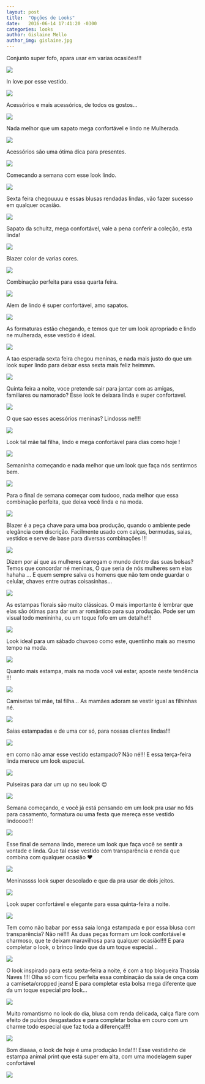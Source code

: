 ```yaml
---
layout: post
title:  "Opções de Looks"
date:   2016-06-14 17:41:20 -0300
categories: looks
author: Gislaine Mello
author_img: gislaine.jpg
---
```


Conjunto super fofo, apara usar em varias ocasiões!!!

![](http://www.alessandrostein.com/blog-fashion-hug/images/posts/gi1.jpg)

In love por esse vestido.

![](http://www.alessandrostein.com/blog-fashion-hug/images/posts/gi2.jpg)

Acessórios e mais acessórios, de todos os gostos...

![](http://www.alessandrostein.com/blog-fashion-hug/images/posts/gi3.jpg)

Nada melhor que um sapato mega confortável e lindo ne Mulherada.

![](http://www.alessandrostein.com/blog-fashion-hug/images/posts/gi4.jpg)

Acessórios são uma ótima dica para presentes.

![](http://www.alessandrostein.com/blog-fashion-hug/images/posts/gi5.jpg)

Comecando a semana com esse look lindo.

![](http://www.alessandrostein.com/blog-fashion-hug/images/posts/gi6.jpg)

Sexta feira chegouuuu e essas blusas rendadas lindas, vão fazer sucesso em qualquer ocasião.

![](http://www.alessandrostein.com/blog-fashion-hug/images/posts/gi7.jpg)

Sapato da schultz, mega confortável, vale a pena conferir a coleção, esta linda!

![](http://www.alessandrostein.com/blog-fashion-hug/images/posts/gi8.jpg)

Blazer color de varias cores.

![](http://www.alessandrostein.com/blog-fashion-hug/images/posts/gi9.jpg)

Combinação perfeita para essa quarta feira.

![](http://www.alessandrostein.com/blog-fashion-hug/images/posts/gi10.jpg)

Alem de lindo é super confortável, amo sapatos.

![](http://www.alessandrostein.com/blog-fashion-hug/images/posts/gi11.jpg)

As formaturas estão chegando, e temos que ter um look apropriado e lindo ne mulherada, esse vestido é ideal.

![](http://www.alessandrostein.com/blog-fashion-hug/images/posts/gi13.jpg)

A tao esperada sexta feira chegou meninas, e nada mais justo do que um look super lindo para deixar essa sexta mais feliz heimmm.

![](http://www.alessandrostein.com/blog-fashion-hug/images/posts/gi14.jpg)

Quinta feira a noite, voce pretende sair para jantar com as amigas, familiares ou namorado? Esse look te deixara linda e super confortavel.

![](http://www.alessandrostein.com/blog-fashion-hug/images/posts/gi15.jpg)

O que sao esses acessórios meninas? Lindosss ne!!!! 

![](http://www.alessandrostein.com/blog-fashion-hug/images/posts/gi16.jpg)

Look tal mãe tal filha, lindo e mega confortável para dias como hoje ! 

![](http://www.alessandrostein.com/blog-fashion-hug/images/posts/gi18.jpg)

Semaninha começando e nada melhor que um look que faça nós sentirmos bem.

![](http://www.alessandrostein.com/blog-fashion-hug/images/posts/gi19.jpg)

Para o final de semana começar com tudooo, nada melhor que essa combinação perfeita, que deixa você linda e na moda.

![](http://www.alessandrostein.com/blog-fashion-hug/images/posts/gi20.jpg)

Blazer é a peça chave para uma boa produção, quando o ambiente pede elegância com discrição. Facilmente usado com calças, bermudas, saias, vestidos e serve de base para diversas combinações !!!

![](http://www.alessandrostein.com/blog-fashion-hug/images/posts/gi21.jpg)

Dizem por aí que as mulheres carregam o mundo dentro das suas bolsas? Temos que concordar né meninas, O que seria de nós mulheres sem elas hahaha ... E quem sempre salva os homens que não tem onde guardar o celular, chaves entre outras coisasinhas... 

![](http://www.alessandrostein.com/blog-fashion-hug/images/posts/gi22.jpg)

As estampas florais são muito clássicas. O mais importante é lembrar que elas são ótimas para dar um ar romântico para sua produção. Pode ser um visual todo menininha, ou um toque fofo em um detalhe!!! 

![](http://www.alessandrostein.com/blog-fashion-hug/images/posts/gi23.jpg)

Look ideal para um sábado chuvoso como este, quentinho mais ao mesmo tempo na moda.

![](http://www.alessandrostein.com/blog-fashion-hug/images/posts/gi24.jpg)

Quanto mais estampa, mais na moda você vai estar, aposte neste tendência !!! 

![](http://www.alessandrostein.com/blog-fashion-hug/images/posts/gi25.jpg)

Camisetas tal mãe, tal filha... As mamães adoram se vestir igual as filhinhas né.

![](http://www.alessandrostein.com/blog-fashion-hug/images/posts/gi26.jpg)

Saias estampadas e de uma cor só, para nossas clientes lindas!!! 

![](http://www.alessandrostein.com/blog-fashion-hug/images/posts/gi28.jpg)

em como não amar esse vestido estampado? Não né!!! E essa terça-feira linda merece um look especial.

![](http://www.alessandrostein.com/blog-fashion-hug/images/posts/gi29.jpg)

Pulseiras para dar um up no seu look 😍

![](http://www.alessandrostein.com/blog-fashion-hug/images/posts/gi30.jpg)

Semana começando, e você já está pensando em um look pra usar no fds para casamento, formatura ou uma festa que mereça esse vestido lindoooo!!! 

![](http://www.alessandrostein.com/blog-fashion-hug/images/posts/gi31.jpg)

Esse final de semana lindo, merece um look que faça você se sentir a vontade e linda. Que tal esse vestido com transparência e renda que combina com qualquer ocasião ❤️

![](http://www.alessandrostein.com/blog-fashion-hug/images/posts/gih%2032.jpg)

Meninassss look super descolado e que da pra usar de dois jeitos.

![](http://www.alessandrostein.com/blog-fashion-hug/images/posts/gi33.jpg)

Look super confortável e elegante para essa quinta-feira a noite.

![](http://www.alessandrostein.com/blog-fashion-hug/images/posts/gi34.jpg)

Tem como não babar por essa saia longa estampada e por essa blusa com transparência? Não né!!!! As duas peças formam um look confortável e charmoso, que te deixam maravilhosa para qualquer ocasião!!!! E para completar o look, o brinco lindo que da um toque especial... 

![](http://www.alessandrostein.com/blog-fashion-hug/images/posts/gi36.jpg)

O look inspirado para esta sexta-feira a noite, é com a top blogueira Thassia Naves !!!! Olha só com ficou perfeita essa combinação da saia de onça com a camiseta/cropped jeans! E para completar esta bolsa mega diferente que da um toque especial pro look... 

![](http://www.alessandrostein.com/blog-fashion-hug/images/posts/gi37.jpg)

Muito romantismo no look do dia, blusa com renda delicada, calça flare com efeito de puídos desgastados e para completar bolsa em couro com um charme todo especial que faz toda a diferença!!!!

![](http://www.alessandrostein.com/blog-fashion-hug/images/posts/gi38.jpg)

Bom diaaaa, o look de hoje é uma produção linda!!!! Esse vestidinho de estampa animal print que está super em alta, com uma modelagem super confortável

![](http://www.alessandrostein.com/blog-fashion-hug/images/posts/gi39.jpg)
